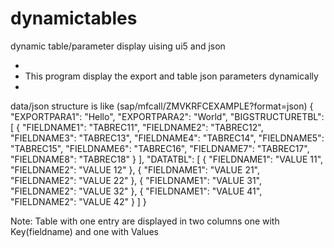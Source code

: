 dynamictables
=============

dynamic table/parameter display uising ui5 and json

* 
* This program display the export and table json parameters dynamically
*
data/json structure is like (sap/mfcall/ZMVKRFCEXAMPLE?format=json)
{
    "EXPORTPARA1": "Hello",
    "EXPORTPARA2": "World",
    "BIGSTRUCTURETBL": [
        {
            "FIELDNAME1": "TABREC11",
            "FIELDNAME2": "TABREC12",
            "FIELDNAME3": "TABREC13",
            "FIELDNAME4": "TABREC14",
            "FIELDNAME5": "TABREC15",
            "FIELDNAME6": "TABREC16",
            "FIELDNAME7": "TABREC17",
            "FIELDNAME8": "TABREC18"
        }
    ],
    "DATATBL": [
        {
            "FIELDNAME1": "VALUE 11",
            "FIELDNAME2": "VALUE 12"
        },
        {
            "FIELDNAME1": "VALUE 21",
            "FIELDNAME2": "VALUE 22"
        },
        {
            "FIELDNAME1": "VALUE 31",
            "FIELDNAME2": "VALUE 32"
        },
        {
            "FIELDNAME1": "VALUE 41",
            "FIELDNAME2": "VALUE 42"
        }
    ]
}

 Note: Table with one entry are displayed in two columns one with Key(fieldname) and one with Values
